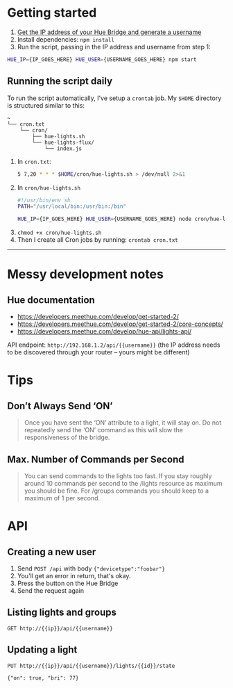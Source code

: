 # Getting started

1. [Get the IP address of your Hue Bridge and generate a username](https://developers.meethue.com/develop/get-started-2/)
1. Install dependencies: `npm install`
1. Run the script, passing in the IP address and username from step 1:
  ```sh
  HUE_IP={IP_GOES_HERE} HUE_USER={USERNAME_GOES_HERE} npm start
  ```

## Running the script daily

To run the script automatically, I've setup a `crontab` job. My `$HOME` directory is structured similar to this:

```
~
└── cron.txt
    └── cron/
        ├── hue-lights.sh
        └── hue-lights-flux/
            └── index.js
```

1. In `cron.txt`:
    ```sh
    5 7,20 * * * $HOME/cron/hue-lights.sh > /dev/null 2>&1
    ```
1. In `cron/hue-lights.sh`
    ```sh
    #!/usr/bin/env sh
    PATH="/usr/local/bin:/usr/bin:/bin"

    HUE_IP={IP_GOES_HERE} HUE_USER={USERNAME_GOES_HERE} node cron/hue-lights-flux
    ```
1. `chmod +x cron/hue-lights.sh`
1. Then I create all Cron jobs by running: `crontab cron.txt`
----

# Messy development notes

## Hue documentation
- https://developers.meethue.com/develop/get-started-2/
- https://developers.meethue.com/develop/get-started-2/core-concepts/
- https://developers.meethue.com/develop/hue-api/lights-api/

API endpoint: `http://192.168.1.2/api/{{username}}` (the IP address needs to be discovered through your router – yours might be different)

# Tips

## Don’t Always Send ‘ON’

> Once you have sent the ‘ON’ attribute to a light, it will stay on. Do not repeatedly send the ‘ON’ command as this will slow the responsiveness of the bridge.

## Max. Number of Commands per Second

> You can send commands to the lights too fast. If you stay roughly around 10 commands per second to the /lights resource as maximum you should be fine. For /groups commands you should keep to a maximum of 1 per second.

# API

## Creating a new user

1. Send `POST /api` with body `{"devicetype":"foobar"}`
1. You'll get an error in return, that's okay.
1. Press the button on the Hue Bridge
1. Send the request again

## Listing lights and groups

```
GET http://{{ip}}/api/{{username}}
```

## Updating a light

```
PUT http://{{ip}}/api/{{username}}/lights/{{id}}/state

{"on": true, "bri": 77}
```